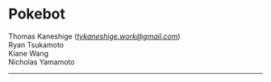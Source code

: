 # Pokebot

Thomas Kaneshige (*tykaneshige.work@gmail.com*) </br>
Ryan Tsukamoto </br>
Kiane Wang </br>
Nicholas Yamamoto </br>

---
